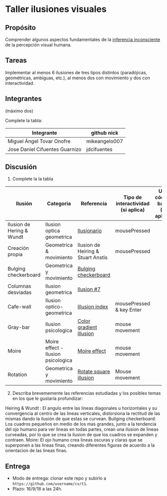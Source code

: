 # Taller ilusiones visuales

## Propósito

Comprender algunos aspectos fundamentales de la [inferencia inconsciente](https://github.com/VisualComputing/Cognitive) de la percepción visual humana.

## Tareas

Implementar al menos 6 ilusiones de tres tipos distintos (paradójicas, geométricas, ambiguas, etc.), al menos dos con movimiento y dos con interactividad.

## Integrantes
(máximo dos)

Complete la tabla:

| Integrante | github nick |
|------------|-------------|
| Miguel Ángel Tovar Onofre |  mikeangelo007   |
| Jose Daniel Cifuentes Guarnizo | jdcifuentes |

## Discusión

1. Complete la la tabla

| Ilusión | Categoria | Referencia | Tipo de interactividad (si aplica) | URL código base (si aplica) |
|---------|-----------|------------|------------------------------------|-----------------------------|
| Ilusion de Hering & Wundt | Ilusion optica geometrica |  [ Ilusionario ](http://ilusionario-blog.blogspot.com/2012/09/la-ilusion-de-hering.html)  | mousePressed  |                             |
| Creación propia | Geometrica & movimiento | Ilusion de Heiring & Stuart Anstis | mousePressed  |                             |
| Bulging checkerboard   | Geometrica y movimiento | [Bulging checkerboard](https://www.michaelbach.de/ot/ang-KitaokaBulge/index.html) |                                    |                             |
| Columnas desviadas  | Ilusion geometrica  |  [Ilusion #7](https://marcianosmx.com/11-ilusiones-opticas-que-te-sacudiran-el-cerebro/)          |                                    |                             |
| Cafe-wall  | Ilusion optico-geometrica | [Illusion index](https://www.illusionsindex.org/i/cafe-wall-illusion)| mousePressed & key Enter                                    |                             |
| Gray-bar | Ilusion psicologica |     [Color gradient illusion ](http://www.optical-illusionist.com/illusions/gradient-stripe-illusion)       | mouse movement |                             |
| Moire | Moire effect - Ilusion psicologica | [Moire effect](https://es.wikipedia.org/wiki/Patr%C3%B3n_de_Moir%C3%A9) | mouse movement | |
| Rotation | Geometrica y movimiento | [Rotate square illusion](https://www.moillusions.com/breathing-square-optical-illusion/)| Mouse movement | |


2. Describa brevememente las referencias estudiadas y los posibles temas en los que le gustaría profundizar:

Heiring & Wundt : El angulo entre las lineas diagonales u horizontales y su convergencia al centro de las lineas verticales, distorsiona la rectitud de las mismas dando la ilusión de que estas se curvean.
Builging checkerboard: Los cuadros pequeños en medio de los mas grandes, junto a la tendencia del ojo humano para ver lineas en todas partes, crean una ilusion de lineas curveadas, por lo que se crea la ilusion de que los cuadros se expanden y contraen.
Moire: El ojo humano crea lineas oscuras y claras que se superponen a las lineas finas, creando diferentes figuras de acuerdo a la orientacion de las lineas finas. 

## Entrega

* Modo de entrega: clonar este repo y subirlo a `https://github.com/username/cv/t1`.
* Plazo: 16/9/18 a las 24h.
